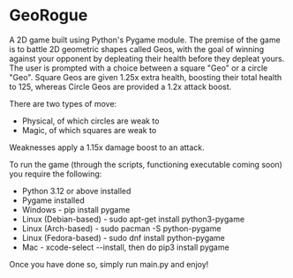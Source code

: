 # GeoRogue

A 2D game built using Python's Pygame module. The premise of the game is to battle 2D geometric shapes called Geos, with the goal of winning against your opponent by depleating their health before they depleat yours. The user is prompted with a choice between a square "Geo" or a circle "Geo". Square Geos are given 1.25x extra health, boosting their total health to 125, whereas Circle Geos are provided a 1.2x attack boost.

There are two types of move:
 - Physical, of which circles are weak to
 - Magic, of which squares are weak to

Weaknesses apply a 1.15x damage boost to an attack.

To run the game (through the scripts, functioning executable coming soon) you require the following:
 - Python 3.12 or above installed
 - Pygame installed
  - Windows - pip install pygame
  - Linux (Debian-based) - sudo apt-get install python3-pygame
  - Linux (Arch-based) - sudo pacman -S python-pygame
  - Linux (Fedora-based) - sudo dnf install python-pygame
  - Mac - xcode-select --install, then do pip3 install pygame

Once you have done so, simply run main.py and enjoy!
